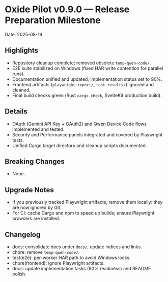 # Oxide Pilot v0.9.0 — Release Preparation Milestone

Date: 2025-08-19

## Highlights
- Repository cleanup complete; removed obsolete `temp-qwen-code/`.
- E2E suite stabilized on Windows (fixed HAR write contention for parallel runs).
- Documentation unified and updated; implementation status set to 90%.
- Frontend artifacts (`playwright-report/`, `test-results/`) ignored and cleaned.
- Final build checks green (Rust `cargo check`, SvelteKit production build).

## Details
- OAuth (Gemini API Key + OAuth2) and Qwen Device Code flows implemented and tested.
- Security and Performance panels integrated and covered by Playwright tests.
- Unified Cargo target directory and cleanup scripts documented.

## Breaking Changes
- None.

## Upgrade Notes
- If you previously tracked Playwright artifacts, remove them locally: they are now ignored by Git.
- For CI: cache Cargo and npm to speed up builds; ensure Playwright browsers are installed.

## Changelog
- docs: consolidate docs under `docs/`, update indices and links.
- chore: remove `temp-qwen-code/`.
- test(e2e): per-worker HAR path to avoid Windows locks.
- chore(frontend): ignore Playwright artifacts.
- docs: update implementation tasks (90% readiness) and README polish.
